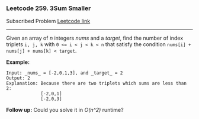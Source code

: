 ### Leetcode 259. 3Sum Smaller
Subscribed Problem
[Leetcode link](https://leetcode.com/problems/3sum-smaller/)

---

Given an array of *n* integers *nums* and a *target*, find the number of index triplets `i, j, k` with `0 <= i < j < k < n` that satisfy the condition `nums[i] + nums[j] + nums[k] < target`.

**Example:**
```
Input: _nums_ = [-2,0,1,3], and _target_ = 2
Output: 2 
Explanation: Because there are two triplets which sums are less than 2:
             [-2,0,1]
             [-2,0,3]
```

**Follow up:**
 Could you solve it in  *O(n^2)* runtime?
